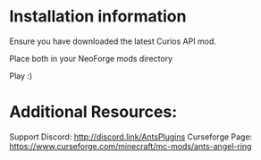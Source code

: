 
Installation information
=======

Ensure you have downloaded the latest Curios API mod.

Place both in your NeoForge mods directory

Play :)

Additional Resources:
==========
Support Discord: http://discord.link/AntsPlugins
Curseforge Page: https://www.curseforge.com/minecraft/mc-mods/ants-angel-ring
